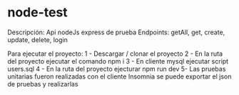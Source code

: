 # node-test

Descripción: 
Api nodeJs express de prueba 
Endpoints: getAll, get, create, update, delete, login

Para ejecutar el proyecto: 
1 - Descargar / clonar el proyecto 
2 - En la ruta del proyecto ejecutar el comando npm i 
3 - En cliente mysql ejecutar script users.sql 
4 - En la ruta del proyecto ejecturar npm run dev 
5- Las pruebas unitarias fueron realizadas con el cliente Insomnia se puede exportar el json de pruebas y realizarlas
